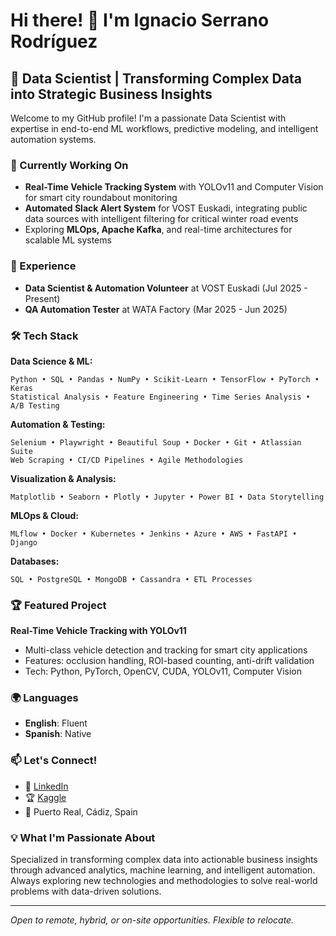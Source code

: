 # Hi there! 👋 I'm Ignacio Serrano Rodríguez

## 🚀 Data Scientist | Transforming Complex Data into Strategic Business Insights

Welcome to my GitHub profile! I'm a passionate Data Scientist with expertise in end-to-end ML workflows, predictive modeling, and intelligent automation systems.

### 🔭 Currently Working On
- **Real-Time Vehicle Tracking System** with YOLOv11 and Computer Vision for smart city roundabout monitoring
- **Automated Slack Alert System** for VOST Euskadi, integrating public data sources with intelligent filtering for critical winter road events
- Exploring **MLOps, Apache Kafka**, and real-time architectures for scalable ML systems

### 💼 Experience
- **Data Scientist & Automation Volunteer** at VOST Euskadi (Jul 2025 - Present)
- **QA Automation Tester** at WATA Factory (Mar 2025 - Jun 2025)

### 🛠️ Tech Stack

**Data Science & ML:**
```
Python • SQL • Pandas • NumPy • Scikit-Learn • TensorFlow • PyTorch • Keras
Statistical Analysis • Feature Engineering • Time Series Analysis • A/B Testing
```

**Automation & Testing:**
```
Selenium • Playwright • Beautiful Soup • Docker • Git • Atlassian Suite
Web Scraping • CI/CD Pipelines • Agile Methodologies
```

**Visualization & Analysis:**
```
Matplotlib • Seaborn • Plotly • Jupyter • Power BI • Data Storytelling
```

**MLOps & Cloud:**
```
MLflow • Docker • Kubernetes • Jenkins • Azure • AWS • FastAPI • Django
```

**Databases:**
```
SQL • PostgreSQL • MongoDB • Cassandra • ETL Processes
```

### 🏆 Featured Project
**Real-Time Vehicle Tracking with YOLOv11**
- Multi-class vehicle detection and tracking for smart city applications
- Features: occlusion handling, ROI-based counting, anti-drift validation
- Tech: Python, PyTorch, OpenCV, CUDA, YOLOv11, Computer Vision

### 🌍 Languages
- **English**: Fluent
- **Spanish**: Native

### 📫 Let's Connect!
- 💼 [LinkedIn](https://linkedin.com/in/ignacio-serrano-rodriguez)
- 🏆 [Kaggle](https://kaggle.com/ignacioserrod)
- 📍 Puerto Real, Cádiz, Spain

### 💡 What I'm Passionate About
Specialized in transforming complex data into actionable business insights through advanced analytics, machine learning, and intelligent automation. Always exploring new technologies and methodologies to solve real-world problems with data-driven solutions.

---
*Open to remote, hybrid, or on-site opportunities. Flexible to relocate.*
